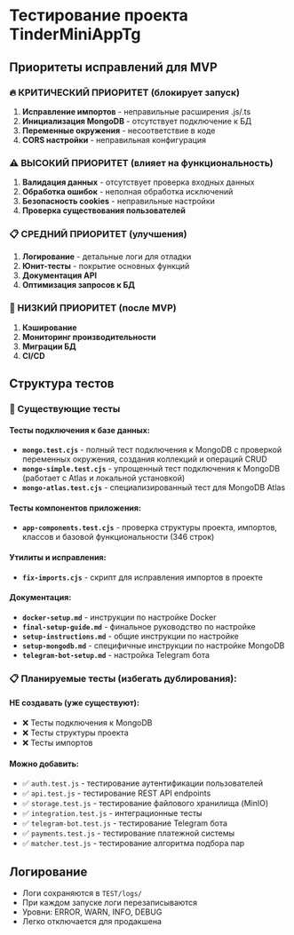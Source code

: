 # Тестирование проекта TinderMiniAppTg

## Приоритеты исправлений для MVP

### 🔥 КРИТИЧЕСКИЙ ПРИОРИТЕТ (блокирует запуск)
1. **Исправление импортов** - неправильные расширения .js/.ts
2. **Инициализация MongoDB** - отсутствует подключение к БД
3. **Переменные окружения** - несоответствие в коде
4. **CORS настройки** - неправильная конфигурация

### ⚠️ ВЫСОКИЙ ПРИОРИТЕТ (влияет на функциональность)
1. **Валидация данных** - отсутствует проверка входных данных
2. **Обработка ошибок** - неполная обработка исключений
3. **Безопасность cookies** - неправильные настройки
4. **Проверка существования пользователей**

### 📋 СРЕДНИЙ ПРИОРИТЕТ (улучшения)
1. **Логирование** - детальные логи для отладки
2. **Юнит-тесты** - покрытие основных функций
3. **Документация API**
4. **Оптимизация запросов к БД**

### 📝 НИЗКИЙ ПРИОРИТЕТ (после MVP)
1. **Кэширование**
2. **Мониторинг производительности**
3. **Миграции БД**
4. **CI/CD**

## Структура тестов

### 🧪 Существующие тесты

#### Тесты подключения к базе данных:
- **`mongo.test.cjs`** - полный тест подключения к MongoDB с проверкой переменных окружения, создания коллекций и операций CRUD
- **`mongo-simple.test.cjs`** - упрощенный тест подключения к MongoDB (работает с Atlas и локальной установкой)
- **`mongo-atlas.test.cjs`** - специализированный тест для MongoDB Atlas

#### Тесты компонентов приложения:
- **`app-components.test.cjs`** - проверка структуры проекта, импортов, классов и базовой функциональности (346 строк)

#### Утилиты и исправления:
- **`fix-imports.cjs`** - скрипт для исправления импортов в проекте

#### Документация:
- **`docker-setup.md`** - инструкции по настройке Docker
- **`final-setup-guide.md`** - финальное руководство по настройке
- **`setup-instructions.md`** - общие инструкции по настройке
- **`setup-mongodb.md`** - специфичные инструкции по настройке MongoDB
- **`telegram-bot-setup.md`** - настройка Telegram бота

### 📋 Планируемые тесты (избегать дублирования):

#### НЕ создавать (уже существуют):
- ❌ Тесты подключения к MongoDB
- ❌ Тесты структуры проекта
- ❌ Тесты импортов

#### Можно добавить:
- ✅ `auth.test.js` - тестирование аутентификации пользователей
- ✅ `api.test.js` - тестирование REST API endpoints
- ✅ `storage.test.js` - тестирование файлового хранилища (MinIO)
- ✅ `integration.test.js` - интеграционные тесты
- ✅ `telegram-bot.test.js` - тестирование Telegram бота
- ✅ `payments.test.js` - тестирование платежной системы
- ✅ `matcher.test.js` - тестирование алгоритма подбора пар

## Логирование

- Логи сохраняются в `TEST/logs/`
- При каждом запуске логи перезаписываются
- Уровни: ERROR, WARN, INFO, DEBUG
- Легко отключается для продакшена